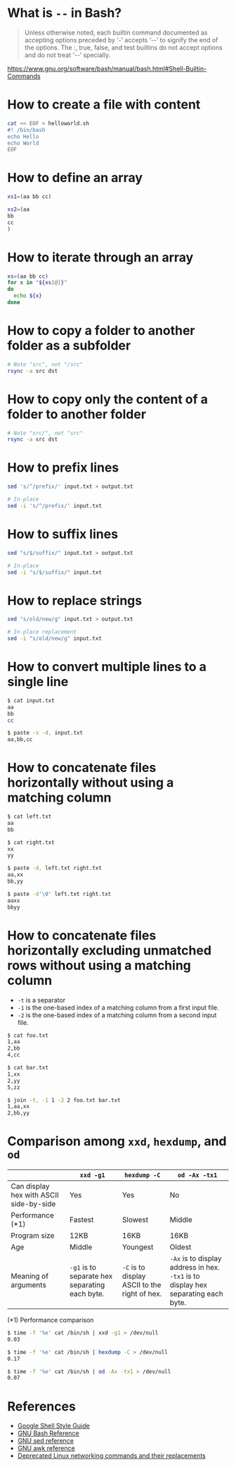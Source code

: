 # What is `--` in Bash?
> Unless otherwise noted, each builtin command documented as accepting options preceded by ‘-’ accepts ‘--’ to signify the end of the options. The :, true, false, and test builtins do not accept options and do not treat ‘--’ specially.

https://www.gnu.org/software/bash/manual/bash.html#Shell-Builtin-Commands

# How to create a file with content
```bash
cat << EOF > helloworld.sh
#! /bin/bash
echo Hello
echo World
EOF
```

# How to define an array
```bash
xs1=(aa bb cc)

xs2=(aa
bb
cc
)
```
# How to iterate through an array
```bash
xs=(aa bb cc)
for x in "${xs[@]}"
do
  echo ${x}
done
```

# How to copy a folder to another folder as a subfolder
```bash
# Note "src", not "/src"
rsync -a src dst
```

# How to copy only the content of a folder to another folder
```bash
# Note "src/", not "src"
rsync -a src dst
```

# How to prefix lines
```bash
sed 's/^/prefix/' input.txt > output.txt

# In-place
sed -i 's/^/prefix/' input.txt
```

# How to suffix lines
```bash
sed "s/$/suffix/" input.txt > output.txt

# In-place
sed -i "s/$/suffix/" input.txt
```

# How to replace strings
```bash
sed "s/old/new/g" input.txt > output.txt

# In-place replacement
sed -i "s/old/new/g" input.txt
```

# How to convert multiple lines to a single line
```bash
$ cat input.txt 
aa
bb
cc

$ paste -s -d, input.txt 
aa,bb,cc
```

# How to concatenate files horizontally without using a matching column
```bash
$ cat left.txt 
aa
bb

$ cat right.txt 
xx
yy

$ paste -d, left.txt right.txt
aa,xx
bb,yy

$ paste -d'\0' left.txt right.txt
aaxx
bbyy
```

# How to concatenate files horizontally excluding unmatched rows without using a matching column
* `-t` is a separator
* `-1` is the one-based index of a matching column from a first input file.
* `-2` is the one-based index of a matching column from a second input file.
```bash
$ cat foo.txt
1,aa
2,bb
4,cc

$ cat bar.txt
1,xx
2,yy
5,zz

$ join -t, -1 1 -2 2 foo.txt bar.txt
1,aa,xx
2,bb,yy
````

# Comparison among `xxd`, `hexdump`, and `od`
||`xxd -g1`|`hexdump -C`|`od -Ax -tx1`
|---|---|---|---
|Can display hex with ASCII side-by-side|Yes|Yes|No
|Performance (*1)|Fastest|Slowest|Middle
|Program size|12KB|16KB|16KB
|Age|Middle|Youngest|Oldest
|Meaning of arguments|`-g1` is to separate hex separating each byte.|`-C` is to display ASCII to the right of hex.|`-Ax` is to display address in hex. `-tx1` is to display hex separating each byte.

(*1) Performance comparison
```bash
$ time -f '%e' cat /bin/sh | xxd -g1 > /dev/null
0.03

$ time -f '%e' cat /bin/sh | hexdump -C > /dev/null
0.17

$ time -f '%e' cat /bin/sh | od -Ax -tx1 > /dev/null
0.07
```

# References
* [Google Shell Style Guide](https://google.github.io/styleguide/shell.xml)
* [GNU Bash Reference](https://www.gnu.org/software/bash/manual/bash.html)
* [GNU sed reference](https://www.gnu.org/software/sed/manual/sed.html)
* [GNU awk reference](https://www.gnu.org/software/gawk/manual/gawk.html)
* [Deprecated Linux networking commands and their replacements](https://dougvitale.wordpress.com/2011/12/21/deprecated-linux-networking-commands-and-their-replacements)
